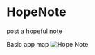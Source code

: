 # HopeNote
post a hopeful note

Basic app map
![Hope Note](https://user-images.githubusercontent.com/311063/147784151-b18e699e-eabc-4c9c-bb6e-dec9255d7153.png)

